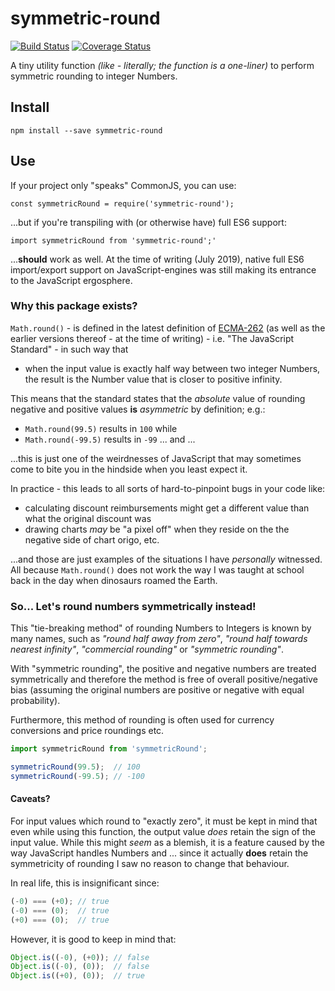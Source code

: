 # symmetric-round

[![Build Status](https://travis-ci.org/DiscoNova/symmetric-round.svg?branch=master)](https://travis-ci.org/DiscoNova/symmetric-round) [![Coverage Status](https://coveralls.io/repos/github/DiscoNova/symmetric-round/badge.svg)](https://coveralls.io/github/DiscoNova/symmetric-round)

A tiny utility function *(like - literally; the function is a one-liner)* to perform symmetric rounding to integer Numbers.

## Install

`npm install --save symmetric-round`

## Use

If your project only "speaks" CommonJS, you can use:

`const symmetricRound = require('symmetric-round');` 

...but if you're transpiling with (or otherwise have) full ES6 support:

`import symmetricRound from 'symmetric-round';'`

...**should** work as well. At the time of writing (July 2019), native full ES6 import/export support on JavaScript-engines was still making its entrance to the JavaScript ergosphere.

### Why this package exists?

`Math.round()` - is defined in the latest definition of [ECMA-262](http://www.ecma-international.org/ecma-262/10.0/index.html#sec-math.round) (as well as the earlier versions thereof - at the time of writing) - i.e. "The JavaScript Standard" - in such way that

* when the input value is exactly half way between two integer Numbers, the result is the Number value that is closer to positive infinity.

This means that the standard states that the *absolute* value of rounding negative and positive values **is** *asymmetric* by definition; e.g.:

* `Math.round(99.5)` results in `100` while
* `Math.round(-99.5)` results in `-99` ... and ...
 
...this is just one of the weirdnesses of JavaScript that may sometimes come to bite you in the hindside when you least expect it.

In practice - this leads to all sorts of hard-to-pinpoint bugs in your code like:

* calculating discount reimbursements might get a different value than what the original discount was
* drawing charts *may* be "a pixel off" when they reside on the the negative side of chart origo, etc.

...and those are just examples of the situations I have _personally_ witnessed. All because `Math.round()` does not work the way I was taught at school back in the day when dinosaurs roamed the Earth.

### So... Let's round numbers symmetrically instead!

This "tie-breaking method" of rounding Numbers to Integers is known by many names, such as *"round half away from zero"*, *"round half towards nearest infinity"*, *"commercial rounding"* or *"symmetric rounding"*.

With "symmetric rounding", the positive and negative numbers are treated symmetrically and therefore the method is free of overall positive/negative bias (assuming the original numbers are positive or negative with equal probability).

Furthermore, this method of rounding is often used for currency conversions and price roundings etc.

```js
import symmetricRound from 'symmetricRound';

symmetricRound(99.5);  // 100
symmetricRound(-99.5); // -100
```

#### Caveats?

For input values which round to "exactly zero", it must be kept in mind that even while using this function, the output value *does* retain the sign of the input value. While this might *seem* as a blemish, it is a feature caused by the way JavaScript handles Numbers and ... since it actually **does** retain the symmetricity of rounding I saw no reason to change that behaviour.

In real life, this is insignificant since:

```js
(-0) === (+0); // true
(-0) === (0);  // true
(+0) === (0);  // true
```

However, it is good to keep in mind that:

```js
Object.is((-0), (+0)); // false
Object.is((-0), (0));  // false
Object.is((+0), (0));  // true
```
